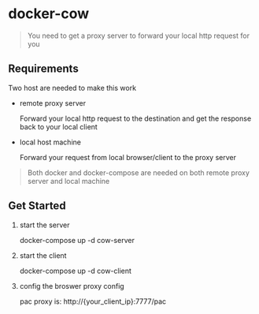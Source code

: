 # docker-cow

> You need to get a proxy server to forward your local http request for you

## Requirements

Two host are needed to make this work

- remote proxy server

  Forward your local http request to the destination and get the response back to your local client

- local host machine

  Forward your request from local browser/client to the proxy server

> Both docker and docker-compose are needed on both remote proxy server and local machine

## Get Started

1.  start the server
  
    docker-compose up -d cow-server
   
2.  start the client

    docker-compose up -d cow-client
   
3.  config the broswer proxy config

    pac proxy is: http://{your_client_ip}:7777/pac
